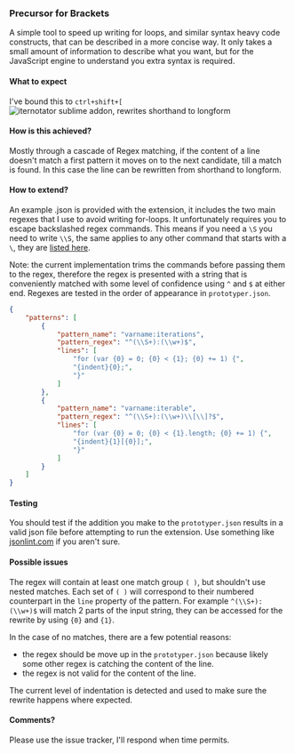 ### Precursor for Brackets
A simple tool to speed up writing for loops, and similar syntax heavy code constructs, that can be described in a more concise way. It only takes a small amount of information to describe what you want, but for the JavaScript engine to understand you extra syntax is required.

  
#### What to expect
I've bound this to `ctrl+shift+[`  
![iternotator sublime addon, rewrites shorthand to longform](http://t.co/FVNkTg4EhK)

  
#### How is this achieved?
Mostly through a cascade of Regex matching, if the content of a line doesn't match a first pattern it moves on to the next candidate, till a match is found. In this case the line can be rewritten from shorthand to longform. 

#### How to extend?
An example .json is provided with the extension, it includes the two main regexes that I use to avoid writing for-loops. It unfortunately requires you to escape backslashed regex commands. This means if you need a `\S` you need to write `\\S`, the same applies to any other command that starts with a `\`, they are [listed here](https://developer.mozilla.org/en-US/docs/Web/JavaScript/Reference/Global_Objects/RegExp?redirectlocale=en-US&redirectslug=JavaScript%2FReference%2FGlobal_Objects%2FRegExp#Special_characters_in_regular_expressions).  
  
Note: the current implementation trims the commands before passing them to the regex, therefore the regex is presented with a string that is conveniently matched with some level of confidence using `^` and `$` at either end. Regexes are tested in the order of appearance in `prototyper.json`.
```json
{
    "patterns": [
        {
            "pattern_name": "varname:iterations",
            "pattern_regex": "^(\\S+):(\\w+)$",
            "lines": [
                "for (var {0} = 0; {0} < {1}; {0} += 1) {",
                "{indent}{0};",
                "}"
            ]
        },
        {
            "pattern_name": "varname:iterable",
            "pattern_regex": "^(\\S+):(\\w+)\\[\\]?$",
            "lines": [
                "for (var {0} = 0; {0} < {1}.length; {0} += 1) {",
                "{indent}{1}[{0}];",
                "}"
            ]
        }
    ]
}

```

#### Testing
You should test if the addition you make to the `prototyper.json` results in a valid json file before attempting to run the extension. Use something like [jsonlint.com](http://jsonlint.com/) if you aren't sure.

#### Possible issues
The regex will contain at least one match group `( )`, but shouldn't use nested matches. Each set of `( )` will correspond to their numbered counterpart in the `line` property of the pattern. For example `^(\\S+):(\\w+)$` will match 2 parts of the input string, they can be accessed for the rewrite by using `{0}` and `{1}`.  

In the case of no matches, there are a few potential reasons:  

- the regex should be move up in the `prototyper.json` because likely some other regex is catching the content of the line.
- the regex is not valid for the content of the line.
  
The current level of indentation is detected and used to make sure the rewrite happens where expected.  

#### Comments?
Please use the issue tracker, I'll respond when time permits.

